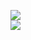 [![](https://img.shields.io/badge/Made%20With-Github%20Spray-lightgrey.svg?style=for-the-badge&logo=github)](https://github.com/Annihil/github-spray#24630)  
[![](https://i.imgur.com/2DrTn0Z.gif)](https://github.com/Annihil/github-spray)
